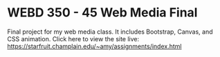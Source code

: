 # WEBD 350 - 45 Web Media Final
Final project for my web media class. It includes Bootstrap, Canvas, and CSS animation. 
Click here to view the site live: https://starfruit.champlain.edu/~amy/assignments/index.html
